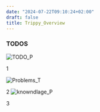 ```yaml
---
date: "2024-07-22T09:10:24+02:00"
draft: false
title: Trippy_Overview
---
```


### TODOS

![TODO_P](/Notes/posts/Projects/Trippy_P/TODO_P)

1

![Problems_T](/Notes/posts/Projects/Trippy_P/Problems_T)

2
![knowndlage_P](/Notes/posts/Projects/Trippy_P/knowndlage_P)

3

